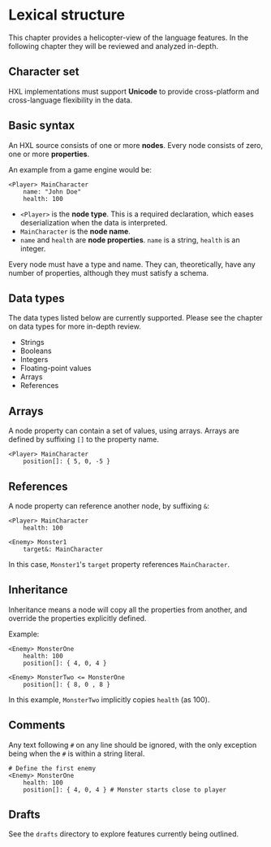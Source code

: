 # Lexical structure

This chapter provides a helicopter-view of the language features. In the following chapter
they will be reviewed and analyzed in-depth.

## Character set

HXL implementations must support **Unicode** to provide
cross-platform and cross-language flexibility  in the data.

## Basic syntax

An HXL source consists of one or more **nodes**.
Every node consists of zero, one or more **properties**.

An example from a game engine would be:

````text
<Player> MainCharacter
    name: "John Doe"
    health: 100
````

- ``<Player>`` is the **node type**. This is a required declaration, which eases deserialization
  when the data is interpreted.
- ``MainCharacter`` is the **node name**.
- ``name`` and ``health`` are **node properties**. ``name`` is a string, ``health`` is an integer.

Every node must have a type and name. They can, theoretically, have any number
of properties, although they must satisfy a schema.

## Data types

The data types listed below are currently supported.
Please see the chapter on data types for more in-depth review.

- Strings
- Booleans
- Integers
- Floating-point values
- Arrays
- References

## Arrays

A node property can contain a set of values, using arrays. Arrays are
defined by suffixing ``[]`` to the property name.

````text
<Player> MainCharacter
    position[]: { 5, 0, -5 }
````

## References

A node property can reference another node, by suffixing ``&``:

````text
<Player> MainCharacter
    health: 100
    
<Enemy> Monster1
    target&: MainCharacter
````

In this case, ``Monster1``'s ``target`` property references ``MainCharacter``.

## Inheritance

Inheritance means a node will copy all the properties from another,
and override the properties explicitly defined.

Example:

````text
<Enemy> MonsterOne
    health: 100
    position[]: { 4, 0, 4 }
    
<Enemy> MonsterTwo <= MonsterOne
    position[]: { 8, 0 , 8 }
````

In this example, ``MonsterTwo`` implicitly copies ``health`` (as 100).

## Comments

Any text following ``#`` on any line should be ignored, with the only
exception being when the ``#`` is within a string literal.

````text
# Define the first enemy
<Enemy> MonsterOne
    health: 100
    position[]: { 4, 0, 4 } # Monster starts close to player
````

## Drafts

See the ``drafts`` directory to explore features currently being outlined.

